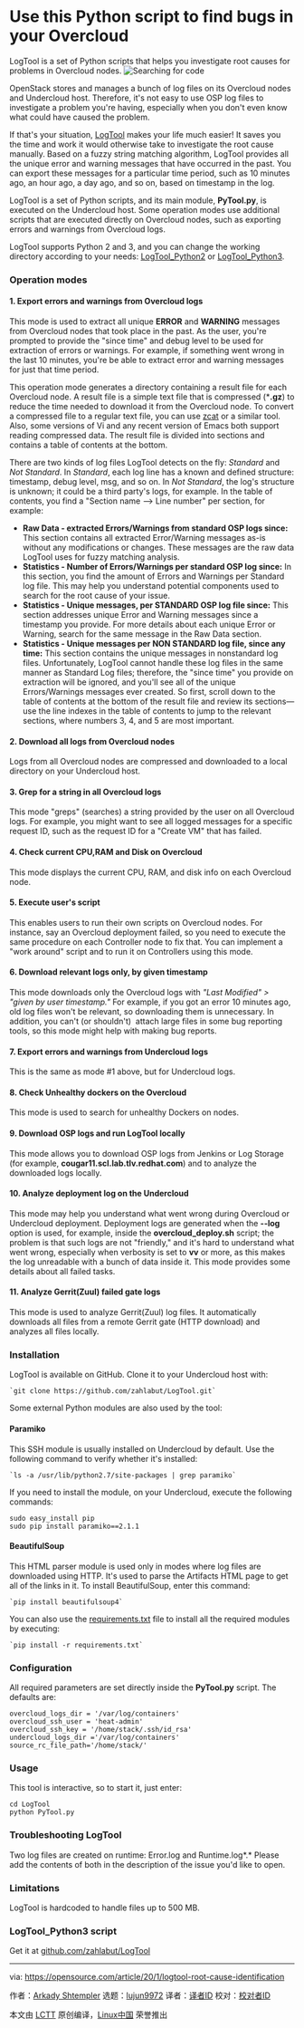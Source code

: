 [#]: collector: (lujun9972)
[#]: translator: ( )
[#]: reviewer: ( )
[#]: publisher: ( )
[#]: url: ( )
[#]: subject: (Use this Python script to find bugs in your Overcloud)
[#]: via: (https://opensource.com/article/20/1/logtool-root-cause-identification)
[#]: author: (Arkady Shtempler https://opensource.com/users/ashtempl)

Use this Python script to find bugs in your Overcloud
======
LogTool is a set of Python scripts that helps you investigate root
causes for problems in Overcloud nodes.
![Searching for code][1]

OpenStack stores and manages a bunch of log files on its Overcloud nodes and Undercloud host. Therefore, it's not easy to use OSP log files to investigate a problem you're having, especially when you don't even know what could have caused the problem.

If that's your situation, [LogTool][2] makes your life much easier! It saves you the time and work it would otherwise take to investigate the root cause manually. Based on a fuzzy string matching algorithm, LogTool provides all the unique error and warning messages that have occurred in the past. You can export these messages for a particular time period, such as 10 minutes ago, an hour ago, a day ago, and so on, based on timestamp in the log.

LogTool is a set of Python scripts, and its main module, **PyTool.py**, is executed on the Undercloud host. Some operation modes use additional scripts that are executed directly on Overcloud nodes, such as exporting  errors and warnings from Overcloud logs.

LogTool supports Python 2 and 3, and you can change the working directory according to your needs: [LogTool_Python2][3] or [LogTool_Python3][4].

### Operation modes

#### 1\. Export errors and warnings from Overcloud logs

This mode is used to extract all unique **ERROR** and **WARNING** messages from Overcloud nodes that took place in the past. As the user, you're prompted to provide the "since time" and debug level to be used for extraction of errors or warnings. For example, if something went wrong in the last 10 minutes, you're be able to extract error and warning messages for just that time period.

This operation mode generates a directory containing a result file for each Overcloud node. A result file is a simple text file that is compressed (***.gz**) to reduce the time needed to download it from the Overcloud node. To convert a compressed file to a regular text file, you can use [zcat][5] or a similar tool. Also, some versions of Vi and any recent version of Emacs both support reading compressed data. The result file is divided into sections and contains a table of contents at the bottom.

There are two kinds of log files LogTool detects on the fly: _Standard_ and _Not Standard_. In _Standard_, each log line has a known and defined structure: timestamp, debug level, msg, and so on. In _Not Standard_, the log's structure is unknown; it could be a third party's logs, for example. In the table of contents, you find a "Section name --&gt; Line number" per section, for example:

  * **Raw Data - extracted Errors/Warnings from standard OSP logs since:** This section contains all extracted Error/Warning messages as-is without any modifications or changes. These messages are the raw data LogTool uses for fuzzy matching analysis.
  * **Statistics - Number of Errors/Warnings per standard OSP log since:** In this section, you find the amount of Errors and Warnings per Standard log file. This may help you understand potential components used to search for the root cause of your issue.
  * **Statistics - Unique messages, per STANDARD OSP log file since:** This section addresses unique Error and Warning messages since a timestamp you provide. For more details about each unique Error or Warning, search for the same message in the Raw Data section.
  * **Statistics - Unique messages per NON STANDARD log file, since any time:** This section contains the unique messages in nonstandard log files. Unfortunately, LogTool cannot handle these log files in the same manner as Standard Log files; therefore, the "since time" you provide on extraction will be ignored, and you'll see all of the unique Errors/Warnings messages ever created. So first, scroll down to the table of contents at the bottom of the result file and review its sections—use the line indexes in the table of contents to jump to the relevant sections, where numbers 3, 4, and 5 are most important.



#### 2\. Download all logs from Overcloud nodes

Logs from all Overcloud nodes are compressed and downloaded to a local directory on your Undercloud host.

#### 3\. Grep for a string in all Overcloud logs

This mode "greps" (searches) a string provided by the user on all Overcloud logs. For example, you might want to see all logged messages for a specific request ID, such as the request ID for a "Create VM" that has failed.

#### 4\. Check current CPU,RAM and Disk on Overcloud

This mode displays the current CPU, RAM, and disk info on each Overcloud node.

#### 5\. Execute user's script

This enables users to run their own scripts on Overcloud nodes. For instance, say an Overcloud deployment failed, so you need to execute the same procedure on each Controller node to fix that. You can implement a "work around" script and to run it on Controllers using this mode.

#### 6\. Download relevant logs only, by given timestamp

This mode downloads only the Overcloud logs with _"Last Modified" &gt; "given by user timestamp."_ For example, if you got an error 10 minutes ago, old log files won't be relevant, so downloading them is unnecessary. In addition, you can't (or shouldn't)  attach large files in some bug reporting tools, so this mode might help with making bug reports.

#### 7\. Export errors and warnings from Undercloud logs

This is the same as mode #1 above, but for Undercloud logs.

#### 8\. Check Unhealthy dockers on the Overcloud

This mode is used to search for unhealthy Dockers on nodes.

#### 9\. Download OSP logs and run LogTool locally

This mode allows you to download OSP logs from Jenkins or Log Storage (for example, **cougar11.scl.lab.tlv.redhat.com**) and to analyze the downloaded logs locally.

#### 10\. Analyze deployment log on the Undercloud

This mode may help you understand what went wrong during Overcloud or Undercloud deployment. Deployment logs are generated when the **\--log** option is used, for example, inside the **overcloud_deploy.sh** script; the problem is that such logs are not "friendly," and it's hard to understand what went wrong, especially when verbosity is set to **vv** or more, as this makes the log unreadable with a bunch of data inside it. This mode provides some details about all failed tasks.

#### 11\. Analyze Gerrit(Zuul) failed gate logs

This mode is used to analyze Gerrit(Zuul) log files. It automatically downloads all files from a remote Gerrit gate (HTTP download) and analyzes all files locally.

### Installation

LogTool is available on GitHub. Clone it to your Undercloud host with:


```
`git clone https://github.com/zahlabut/LogTool.git`
```

Some external Python modules are also used by the tool:

#### Paramiko

This SSH module is usually installed on Undercloud by default. Use the following command to verify whether it's installed:


```
`ls -a /usr/lib/python2.7/site-packages | grep paramiko`
```

If you need to install the module, on your Undercloud, execute the following commands:


```
sudo easy_install pip
sudo pip install paramiko==2.1.1
```

#### BeautifulSoup

This HTML parser module is used only in modes where log files are downloaded using HTTP. It's used to parse the Artifacts HTML page to get all of the links in it. To install BeautifulSoup, enter this command:


```
`pip install beautifulsoup4`
```

You can also use the [requirements.txt][6] file to install all the required modules by executing:


```
`pip install -r requirements.txt`
```

### Configuration

All required parameters are set directly inside the **PyTool.py** script. The defaults are:


```
overcloud_logs_dir = '/var/log/containers'
overcloud_ssh_user = 'heat-admin'
overcloud_ssh_key = '/home/stack/.ssh/id_rsa'
undercloud_logs_dir ='/var/log/containers'
source_rc_file_path='/home/stack/'
```

### Usage

This tool is interactive, so to start it, just enter:


```
cd LogTool
python PyTool.py
```

### Troubleshooting LogTool

Two log files are created on runtime: Error.log and Runtime.log*.* Please add the contents of both in the description of the issue you'd like to open.

### Limitations

LogTool is hardcoded to handle files up to 500 MB.

### LogTool_Python3 script

Get it at [github.com/zahlabut/LogTool][2]

--------------------------------------------------------------------------------

via: https://opensource.com/article/20/1/logtool-root-cause-identification

作者：[Arkady Shtempler][a]
选题：[lujun9972][b]
译者：[译者ID](https://github.com/译者ID)
校对：[校对者ID](https://github.com/校对者ID)

本文由 [LCTT](https://github.com/LCTT/TranslateProject) 原创编译，[Linux中国](https://linux.cn/) 荣誉推出

[a]: https://opensource.com/users/ashtempl
[b]: https://github.com/lujun9972
[1]: https://opensource.com/sites/default/files/styles/image-full-size/public/lead-images/search_find_code_python_programming.png?itok=ynSL8XRV (Searching for code)
[2]: https://github.com/zahlabut/LogTool
[3]: https://github.com/zahlabut/LogTool/tree/master/LogTool_Python2
[4]: https://github.com/zahlabut/LogTool/tree/master/LogTool_Python3
[5]: https://opensource.com/article/19/2/getting-started-cat-command
[6]: https://github.com/zahlabut/LogTool/blob/master/LogTool_Python3/requirements.txt
